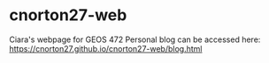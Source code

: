 # cnorton27-web
Ciara's webpage for GEOS 472
Personal blog can be accessed here:
https://cnorton27.github.io/cnorton27-web/blog.html
